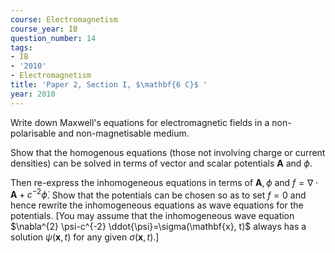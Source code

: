 ```yaml
---
course: Electromagnetism
course_year: IB
question_number: 14
tags:
- IB
- '2010'
- Electromagnetism
title: 'Paper 2, Section I, $\mathbf{6 C}$ '
year: 2010
---
```




Write down Maxwell's equations for electromagnetic fields in a non-polarisable and non-magnetisable medium.

Show that the homogenous equations (those not involving charge or current densities) can be solved in terms of vector and scalar potentials $\mathbf{A}$ and $\phi$.

Then re-express the inhomogeneous equations in terms of $\mathbf{A}, \phi$ and $f=\nabla \cdot \mathbf{A}+c^{-2} \dot{\phi}$. Show that the potentials can be chosen so as to set $f=0$ and hence rewrite the inhomogeneous equations as wave equations for the potentials. [You may assume that the inhomogeneous wave equation $\nabla^{2} \psi-c^{-2} \ddot{\psi}=\sigma(\mathbf{x}, t)$ always has a solution $\psi(\mathbf{x}, t)$ for any given $\sigma(\mathbf{x}, t)$.]